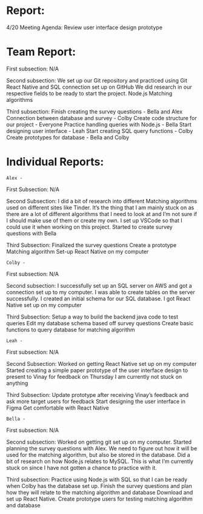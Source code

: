 # Report:

4/20 Meeting Agenda:
Review user interface design prototype



# Team Report:
First subsection: N/A

Second subsection:
We set up our Git repository and practiced using Git
React Native and SQL connection set up on GitHub
We did research in our respective fields to be ready to start the project.
Node.js
Matching algorithms



Third subsection:
Finish creating the survey questions - Bella and Alex
Connection between database and survey - Colby
Create code structure for our project - Everyone
Practice handling queries with Node.js - Bella
Start designing user interface - Leah
Start creating SQL query functions - Colby
Create prototypes for database - Bella and Colby


# Individual Reports:

    Alex -
First Subsection: N/A

Second Subsection:
I did a bit of research into different Matching algorithms used on different sites like Tinder. It’s the thing that I am mainly stuck on as there are a lot of different algorithms that I need to look at and I’m not sure if I should make use of them or create my own.
I set up VSCode so that I could use it when working on this project.
Started to create survey questions with Bella

Third Subsection:
Finalized the survey questions
Create a prototype Matching algorithm
Set-up React Native on my computer

    Colby -
First subsection: N/A

Second subsection: 
I successfully set up an SQL server on AWS and got a connection set up to my computer. I was able to create tables on the server successfully.
I created an initial schema for our SQL database.
I got React Native set up on my computer

Third Subsection:
Setup a way to build the backend java code to test queries
Edit my database schema based off survey questions
Create basic functions to query database for matching algorithm

    Leah -
First subsection: N/A

Second Subsection:
Worked on getting React Native set up on my computer
Started creating a simple paper prototype of the user interface design to present to Vinay for feedback on Thursday
I am currently not stuck on anything

Third Subsection:
Update prototype after receiving Vinay’s feedback and ask more target users for feedback
Start designing the user interface in Figma
Get comfortable with React Native

    Bella -
First subsection: N/A

Second subsection:
Worked on getting git set up on my computer.
Started planning the survey questions with Alex. We need to figure out how it will be used for the matching algorithm, but also be stored in the database.
Did a bit of research on how Node.js relates to MySQL. This is what I’m currently stuck on since I have not gotten a chance to practice with it.

Third subsection:
Practice using Node.js with SQL so that I can be ready when Colby has the database set up.
Finish the survey questions and plan how they will relate to the matching algorithm and database
Download and set up React Native.
Create prototype users for testing matching algorithm and database
